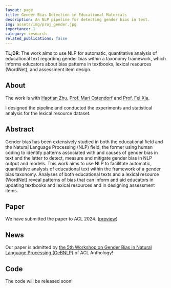 ```yaml
---
layout: page
title: Gender Bias Detection in Educational Materials
description: An NLP pipeline for detecting gender bias in text.
img: assets/img/proj_gender.jpg
importance: 1
category: research
related_publications: false
---
```


**TL;DR**: The work aims to use NLP for automatic, quantitative analysis of educational text regarding gender bias within a taxonomy framework, which informs educators about bias patterns in textbooks, lexical resources (WordNet), and assessment item design.

## About

The work is with [Haotian Zhu](https://linguistics.washington.edu/people/haotian-zhu), [Prof. Mari Ostendorf](https://people.ece.uw.edu/ostendorf/) and [Prof. Fei Xia](https://linguistics.washington.edu/people/fei-xia). 

I designed the pipeline and conducted the experiments and statistical analysis for the lexical resource dataset.

## Abstract

Gender bias has been extensively studied in both the educational field and the Natural Language Processing (NLP) field, the former using human coding to identify patterns associated with and causes of gender bias in text and the latter to detect, measure and mitigate gender bias in NLP output and models. 
This work aims to use NLP to facilitate automatic, quantitative analysis of educational text within the framework of a gender bias taxonomy. Analyses of both educational texts and a lexical resource (WordNet) reveal patterns of bias that can inform and aid educators in updating textbooks and lexical resources and in designing assessment items.

## Paper

We have submitted the paper to ACL 2024. ([preview](https://openreview.net/pdf?id=r09z8LQtSr))

## News

Our paper is admitted by [the 5th Workshop on Gender Bias in Natural Language Processing (GeBNLP)](https://aclanthology.org/volumes/2024.gebnlp-1/) of ACL Anthology!

## Code

The code will be released soon!

